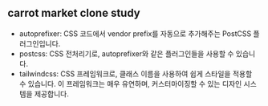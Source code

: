## carrot market clone study

- autoprefixer: CSS 코드에서 vendor prefix를 자동으로 추가해주는 PostCSS 플러그인입니다.
- postcss: CSS 전처리기로, autoprefixer와 같은 플러그인들을 사용할 수 있습니다.
- tailwindcss: CSS 프레임워크로, 클래스 이름을 사용하여 쉽게 스타일을 적용할 수 있습니다. 이 프레임워크는 매우 유연하며, 커스터마이징할 수 있는 디자인 시스템을 제공합니다.